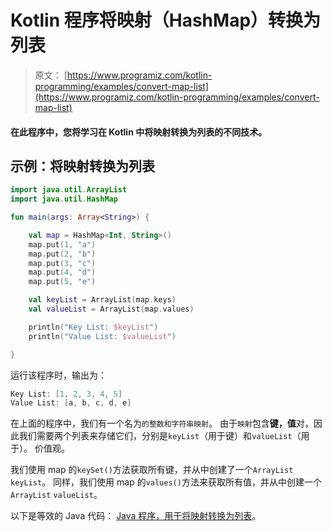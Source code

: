 # Kotlin 程序将映射（HashMap）转换为列表

> 原文： [https://www.programiz.com/kotlin-programming/examples/convert-map-list](https://www.programiz.com/kotlin-programming/examples/convert-map-list)

#### 在此程序中，您将学习在 Kotlin 中将映射转换为列表的不同技术。

## 示例：将映射转换为列表

```kt
import java.util.ArrayList
import java.util.HashMap

fun main(args: Array<String>) {

    val map = HashMap<Int, String>()
    map.put(1, "a")
    map.put(2, "b")
    map.put(3, "c")
    map.put(4, "d")
    map.put(5, "e")

    val keyList = ArrayList(map.keys)
    val valueList = ArrayList(map.values)

    println("Key List: $keyList")
    println("Value List: $valueList")

}
```

运行该程序时，输出为：

```kt
Key List: [1, 2, 3, 4, 5]
Value List: [a, b, c, d, e]
```

在上面的程序中，我们有一个名为`的整数和字符串映射`。 由于`映射`包含**键，值**对，因此我们需要两个列表来存储它们，分别是`keyList`（用于键）和`valueList`（用于）。 价值观。

我们使用 map 的`keySet()`方法获取所有键，并从中创建了一个`ArrayList` `keyList`。 同样，我们使用 map 的`values()`方法来获取所有值，并从中创建一个`ArrayList` `valueList`。

以下是等效的 Java 代码： [Java 程序，用于将映射转换为列表](/java-programming/examples/convert-map-list "Java Program to convert map to a list")。